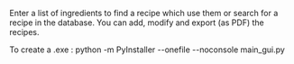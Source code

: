 Enter a list of ingredients to find a recipe which use them or search for a recipe in the database. 
You can add, modify and export (as PDF) the recipes.

To create a .exe : python -m PyInstaller --onefile --noconsole main_gui.py
